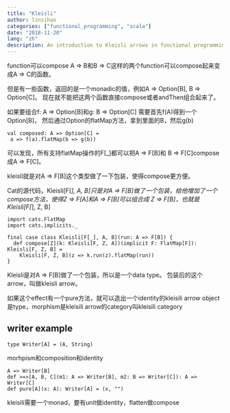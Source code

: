 ```yaml
---
title: "Kleisli"
author: linzihao
categories: ["functional_programming", "scala"]
date: "2018-11-20"
lang: "zh"
description: An introduction to Kleisli arrows in functional programming, explaining how they enable composition of functions that return monadic values. The post covers the concept of Kleisli composition, its implementation in Cats, and provides examples using the Writer monad.
---
```


function可以compose
A => B和B => C这样的两个function可以compose起来变成A => C的函数。

但是有一些函数，返回的是一个monadic的值，例如A => Option[B],
B => Option[C]。
现在就不能把这两个函数直接compose或者andThen组合起来了。

如果要组合f: A => Option[B]和g: B => Option[C]
需要首先f(A)得到一个Option[B]，
然后通过Option的flatMap方法，拿到里面的B，然后g(b)
```
val composed: A => Option[C] =
 a => f(a).flatMap(b => g(b))
```
可以发现，所有支持flatMap操作的F[_]都可以把A => F[B]和
B => F[C]compose成A => F[C]。

kleisli就是对A => F[B]这个类型做了一下包装，使得compose更方便。


Cat的源代码，Kleisli[F[_], A, B]只是对A => F[B]做了一个包装，给他增加了一个compose方法，使得Z => F[A]和A => F[B]可以组合成
Z => F[B]，也就是Kleisli[F[_], Z, B]
```
import cats.FlatMap
import cats.implicits._

final case class Kleisli[F[_], A, B](run: A => F[B]) {
  def compose[Z](k: Kleisli[F, Z, A])(implicit F: FlatMap[F]): Kleisli[F, Z, B] =
    Kleisli[F, Z, B](z => k.run(z).flatMap(run))
}
```

Kleisli是对A => F[B]做了一个包装，所以是一个data type。
包装后的这个arrow，叫做kleisli arrow。

如果这个effect有一个pure方法，就可以造出一个identity的kleisili arrow
object是type，morphism是kleisili arrow的category叫kleisili category

## writer example
```
type Writer[A] = (A, String)
```
morhpism和composition和identity
```
A => Writer[B]
def >=>[A, B, C](m1: A => Writer[B], m2: B => Writer[C]): A => Writer[C]
def pure[A](x: A): Writer[A] = (x, "")
```
kleisili需要一个monad，要有unit做identity，flatten做compose